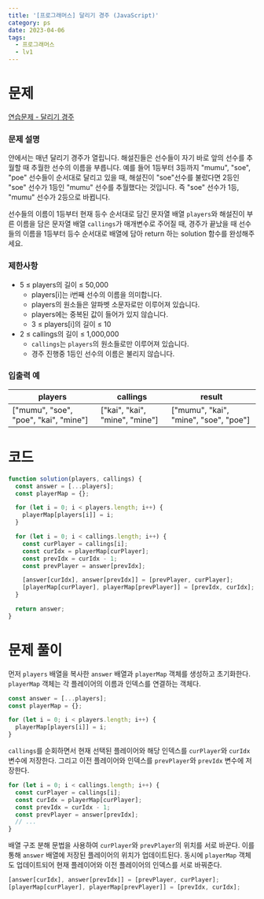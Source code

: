 ```yaml
---
title: '[프로그래머스] 달리기 경주 (JavaScript)'
category: ps
date: 2023-04-06
tags:
  - 프로그래머스
  - lv1
---
```


# 문제

[연습문제 - 달리기 경주](https://school.programmers.co.kr/learn/courses/30/lessons/178871)

### 문제 설명

얀에서는 매년 달리기 경주가 열립니다. 해설진들은 선수들이 자기 바로 앞의 선수를 추월할 때 추월한 선수의 이름을 부릅니다. 예를 들어 1등부터 3등까지 "mumu", "soe", "poe" 선수들이 순서대로 달리고 있을 때, 해설진이 "soe"선수를 불렀다면 2등인 "soe" 선수가 1등인 "mumu" 선수를 추월했다는 것입니다. 즉 "soe" 선수가 1등, "mumu" 선수가 2등으로 바뀝니다.

선수들의 이름이 1등부터 현재 등수 순서대로 담긴 문자열 배열 `players`와 해설진이 부른 이름을 담은 문자열 배열 `callings`가 매개변수로 주어질 때, 경주가 끝났을 때 선수들의 이름을 1등부터 등수 순서대로 배열에 담아 return 하는 solution 함수를 완성해주세요.

### 제한사항

- 5 ≤ players의 길이 ≤ 50,000
  - players[i]는 i번째 선수의 이름을 의미합니다.
  - players의 원소들은 알파벳 소문자로만 이루어져 있습니다.
  - players에는 중복된 값이 들어가 있지 않습니다.
  - 3 ≤ players[i]의 길이 ≤ 10
- 2 ≤ callings의 길이 ≤ 1,000,000
  - `callings`는 `players`의 원소들로만 이루어져 있습니다.
  - 경주 진행중 1등인 선수의 이름은 불리지 않습니다.

### 입출력 예

| players                               | callings                       | result                                |
| ------------------------------------- | ------------------------------ | ------------------------------------- |
| ["mumu", "soe", "poe", "kai", "mine"] | ["kai", "kai", "mine", "mine"] | ["mumu", "kai", "mine", "soe", "poe"] |

# 코드

```js
function solution(players, callings) {
  const answer = [...players];
  const playerMap = {};

  for (let i = 0; i < players.length; i++) {
    playerMap[players[i]] = i;
  }

  for (let i = 0; i < callings.length; i++) {
    const curPlayer = callings[i];
    const curIdx = playerMap[curPlayer];
    const prevIdx = curIdx - 1;
    const prevPlayer = answer[prevIdx];

    [answer[curIdx], answer[prevIdx]] = [prevPlayer, curPlayer];
    [playerMap[curPlayer], playerMap[prevPlayer]] = [prevIdx, curIdx];
  }

  return answer;
}
```

# 문제 풀이

먼저 `players` 배열을 복사한 `answer` 배열과 `playerMap` 객체를 생성하고 초기화한다. `playerMap` 객체는 각 플레이어의 이름과 인덱스를 연결하는 객체다.

```js
const answer = [...players];
const playerMap = {};

for (let i = 0; i < players.length; i++) {
  playerMap[players[i]] = i;
}
```

`callings`를 순회하면서 현재 선택된 플레이어와 해당 인덱스를 `curPlayer`와 `curIdx` 변수에 저장한다. 그리고 이전 플레이어와 인덱스를 `prevPlayer`와 `prevIdx` 변수에 저장한다.

```js
for (let i = 0; i < callings.length; i++) {
  const curPlayer = callings[i];
  const curIdx = playerMap[curPlayer];
  const prevIdx = curIdx - 1;
  const prevPlayer = answer[prevIdx];
  // ...
}
```

배열 구조 분해 문법을 사용하여 `curPlayer`와 `prevPlayer`의 위치를 서로 바꾼다. 이를 통해 `answer` 배열에 저장된 플레이어의 위치가 업데이트된다. 동시에 `playerMap` 객체도 업데이트되어 현재 플레이어와 이전 플레이어의 인덱스를 서로 바꿔준다.

```js
[answer[curIdx], answer[prevIdx]] = [prevPlayer, curPlayer];
[playerMap[curPlayer], playerMap[prevPlayer]] = [prevIdx, curIdx];
```
